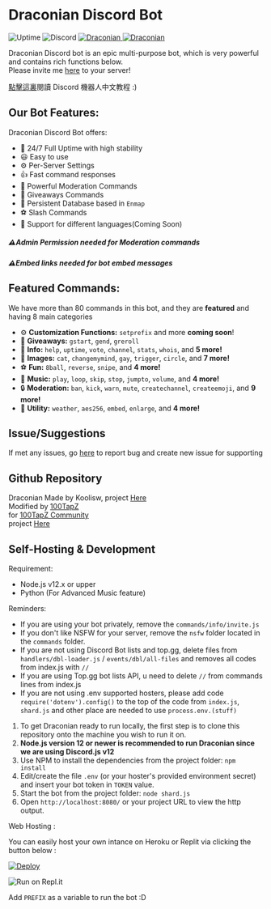 <p align="center">
            <h1>Draconian Discord Bot</h1> </center>

<img src="https://img.shields.io/uptimerobot/ratio/m787007739-f881254df38f1a06bbd53346?style=flat-square"
            alt="Uptime">
<img alt="Discord" src="https://img.shields.io/discord/687219262406131714?label=Discord">
<a href="https://top.gg/bot/711937599975063584">
<img src="https://top.gg/api/widget/status/711937599975063584.svg" alt="Draconian" />
</a>
<a href="https://top.gg/bot/711937599975063584">
<img src="https://top.gg/api/widget/servers/711937599975063584.svg" alt="Draconian" />
</a>

</p>

Draconian Discord bot is an epic multi-purpose bot, which is very powerful and contains rich functions below.\
Please invite me [here](https://discord.com/oauth2/authorize?client_id=711937599975063584&permissions=8&scope=bot%20applications.commands) to your server!

[點擊這裏](https://github.com/RealKoolisw/DraconianJSBot/blob/main/assets/README-cn.md)閱讀 Discord 機器人中文教程 :)

## Our Bot Features:

Draconian Discord Bot offers:

- :battery: 24/7 Full Uptime with high stability
- :smiley: Easy to use
- ⚙ Per-Server Settings
- :+1: Fast command responses
- :cop: Powerful Moderation Commands
- :tada: Giveaways Commands
- :file_folder: Persistent Database based in `Enmap`
- :soccer: Slash Commands
- :rocket: Support for different languages(Coming Soon)

##### ⚠Admin Permission needed for Moderation commands

##### ⚠Embed links needed for bot embed messages

## Featured Commands:

We have more than 80 commands in this bot, and they are **featured** and having 8 main categories

- ⚙ **Customization Functions:** `setprefix` and more **coming soon**!
- :gift: **Giveaways:** `gstart`, `gend`, `greroll`
- :file_folder: **Info:** `help`, `uptime`, `vote`, `channel`, `stats`, `whois`, and **5 more!**
- :stars: **Images:** `cat`, `changemymind`, `gay`, `trigger`, `circle`, and **7 more!**
- :soccer: **Fun:** `8ball`, `reverse`, `snipe`, and **4 more!**
- :musical_note: **Music:** `play`, `loop`, `skip`, `stop`, `jumpto`, `volume`, and **4 more!**
- :lock: **Moderation:** `ban`, `kick`, `warn`, `mute`, `createchannel`, `createemoji`, and **9 more!**
- :electric_plug: **Utility:** `weather`, `aes256`, `embed`, `enlarge`, and **4 more!**

## Issue/Suggestions

If met any issues, go [here](https://github.com/RealKoolisw/Draconian/issues) to report bug and create new issue for supporting

## Github Repository

Draconian Made by Koolisw, project [Here](https://github.com/RealKoolisw/Draconian)\
Modified by [100TapZ](https://www.youtube.com/channel/UC9HqgwxfpYallSY6nji3Qcg)\
for [100TapZ Community](https://discord.gg/cVrH73H7Ym)\
project [Here](https://github.com/100TapZ/DraconianJSBot)

## Self-Hosting & Development

Requirement:

- Node.js v12.x or upper
- Python (For Advanced Music feature)

Reminders:

- If you are using your bot privately, remove the `commands/info/invite.js`
- If you don't like NSFW for your server, remove the `nsfw` folder located in the `commands` folder.
- If you are not using Discord Bot lists and top.gg, delete files from `handlers/dbl-loader.js` / `events/dbl/all-files` and removes all codes from index.js with `//`
- If you are using Top.gg bot lists API, u need to delete `//` from commands lines from index.js
- If you are not using .env supported hosters, please add code `require('dotenv').config()` to the top of the code from `index.js`, `shard.js` and other place are needed to use `process.env.(stuff)`

1. To get Draconian ready to run locally, the first step is to clone this repository onto the machine you wish to run it on.
2. **Node.js version 12 or newer is recommended to run Draconian since we are using Discord.js v12**
3. Use NPM to install the dependencies from the project folder: `npm install`
4. Edit/create the file `.env` (or your hoster's provided environment secret) and insert your bot token in `TOKEN` value.
5. Start the bot from the project folder: `node shard.js`
6. Open `http://localhost:8080/` or your project URL to view the http output.

Web Hosting : 

You can easily host your own intance on Heroku or Replit via clicking the button below : 

[![Deploy](https://www.herokucdn.com/deploy/button.svg)](https://heroku.com/deploy?template=https://github.com/RealKoolisw/DraconianJSBot)

![Run on Repl.it](https://repl.it/badge/github/100TapZ/DraconianJSBot)

Add `PREFIX` as a variable to run the bot :D 
